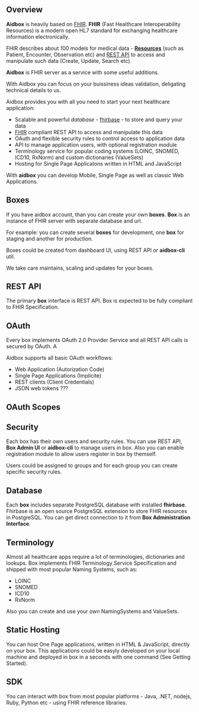 ## Overview

**Aidbox** is heavily based on [FHIR](http://www.hl7.org/fhir/).
**FHIR** (Fast Healthcare Interoperability Resources) is a modern open HL7 standard
for exchanging healthcare information electronically.

FHIR describes about 100 models for medical data - [**Resources**]()
(such as Patient, Encounter, Observation etc)
and [REST API]() to access and manipulate such data (Create, Update, Search etc).

**Aidbox** is FHIR server as a service with some useful additions.

With Aidbox you can focus on your buissiness ideas validation,
deligating technical details to us.

Aidbox provides you with all you need to start
your next healthcare application:

* Scalable and powerful *database*  - [fhirbase](http://fhirbase.github.io/) - to store and query your data
* [FHIR](http://www.hl7.org/fhir/) compliant REST API to access and manipulate this data <!--  -->
* OAuth and flexible security rules to control access to application data
* API to manage application users, with optional registration module
* Terminology service for popular coding systems (LOINC, SNOMED, ICD10, RxNorm) and custom dictionaries (ValueSets)
* Hosting for Single Page Applicatons written in HTML and JavaScript


With **aidbox** you can develop Mobile, Single Page as well as classic Web Applications.



## Boxes

If you have aidbox account, than you can create your own **boxes**.
**Box** is an instance of FHIR server with separate database and url.

For example: you can create several **boxes** for development,
one **box** for staging and another for production.

Boxes could be created from dashboard UI, using REST API or **aidbox-cli** util.

We take care maintains, scaling and updates for your boxes.

## REST API

The primary **box** interface  is REST API.
Box is expected to be fully compliant to FHIR Specification.

## OAuth

Every box implements OAuth 2.0 Provider Service and
all REST API calls is secured by OAuth. A

Aidbox supports all basic OAuth workflows:

* Web Application (Autorization Code)
* Single Page Applications (Implicite)
* REST clients (Client Credentials)
* JSON web tokens ???

## OAuth Scopes

## Security

Each box has their own users and security rules.
You can use REST API, **Box Admin UI** or **aidbox-cli** to manage users in box.
Also you can enable registration module to allow users register in box by themself.

Users could be assigned to groups and for each group you can create specific security rules.


## Database

Each **box** includes separate PostgreSQL database with installed **fhirbase**.
Fhirbase is an open source PostgreSQL extension to store FHIR resources
in PostgreSQL.
You can get direct connection to it from **Box Administration Interface**.


## Terminology

Almost all healthcare apps require a lot of terminologies, dictionaries and lookups.
Box implements FHIR Terminology Service Specification and shipped with
most popular Naming Systems, such as: 

* LOINC
* SNOMED
* ICD10
* RxNorm

Also you can create and use your own NamingSystems and ValueSets.

## Static Hosting

You can host One Page applications, written in HTML & JavaScript, directly on your box.
This applications could be easyly developed on your local machine and deployed in box
in a seconds with one command (See Getting Started).

## SDK

You can interact with box from most popular platforms - Java, .NET, nodejs, Ruby, Python etc - using
FHIR reference libraries.
